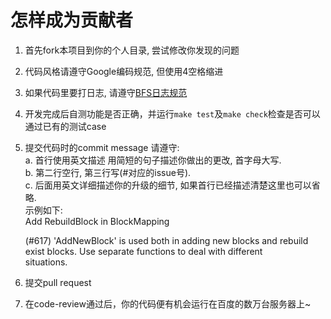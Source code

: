 # 怎样成为贡献者
1. 首先fork本项目到你的个人目录, 尝试修改你发现的问题
2. 代码风格请遵守Google编码规范, 但使用4空格缩进
3. 如果代码里要打日志, 请遵守[BFS日志规范](log_rule.md)
4. 开发完成后自测功能是否正确，并运行`make test`及`make check`检查是否可以通过已有的测试case
5. 提交代码时的commit message 请遵守:  
    a. 首行使用英文描述 用简短的句子描述你做出的更改, 首字母大写.  
    b. 第二行空行, 第三行写(#对应的issue号).  
    c. 后面用英文详细描述你的升级的细节, 如果首行已经描述清楚这里也可以省略.  
    示例如下:  
    Add RebuildBlock in BlockMapping  

    (#617) 'AddNewBlock' is used both in adding new blocks and rebuild  
    exist blocks. Use separate functions to deal with different  
    situations.  
6. 提交pull request  
7. 在code-review通过后，你的代码便有机会运行在百度的数万台服务器上~  
